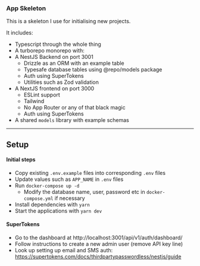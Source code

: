 ### App Skeleton

This is a skeleton I use for initialising new projects.

It includes:

* Typescript through the whole thing
* A turborepo monorepo with:
* A NestJS Backend on port 3001
  - Drizzle as an ORM with an example table
  - Typesafe database tables using @repo/models package
  - Auth using SuperTokens
  - Utilities such as Zod validation
* A NextJS frontend on port 3000
  - ESLint support
  - Tailwind
  - No App Router or any of that black magic
  - Auth using SuperTokens
* A shared `models` library with example schemas

--- 

## Setup

#### Initial steps

* Copy existing `.env.example` files into corresponding `.env` files
* Update values such as `APP_NAME` in `.env` files 
* Run `docker-compose up -d`
  - Modify the database name, user, password etc in `docker-compose.yml` if necessary
* Install dependencies with `yarn`
* Start the applications with `yarn dev`


#### SuperTokens
* Go to the dashboard at http://localhost:3001/api/v1/auth/dashboard/
* Follow instructions to create a new admin user (remove API key line)
* Look up setting up email and SMS auth: https://supertokens.com/docs/thirdpartypasswordless/nestjs/guide
